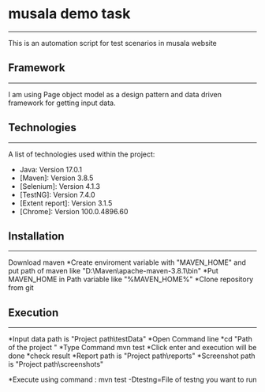 # musala demo task
***
This is an automation script for test scenarios in musala website

## Framework
***
I am using Page object model as a design pattern and data driven framework for getting input data.

## Technologies
***
A list of technologies used within the project:
* Java: Version 17.0.1
* [Maven]: Version 3.8.5
* [Selenium]: Version 4.1.3
* [TestNG]: Version 7.4.0
* [Extent report]: Version 3.1.5
* [Chrome]: Version 100.0.4896.60

## Installation
***
Download maven
*Create enviroment variable with "MAVEN_HOME" and put path of maven like "D:\Maven\apache-maven-3.8.1\bin"
*Put MAVEN_HOME in Path variable like "%MAVEN_HOME%"
*Clone repository from git

## Execution
***
*Input data path is "Project path\testData"
*Open Command line 
*cd "Path of the project "
*Type Command mvn test
*Click enter and execution will be done
*check result 
*Report path is "Project path\reports"
*Screenshot path is "Project path\screenshots"


*Execute using command : mvn test -Dtestng=File of testng you want to run




